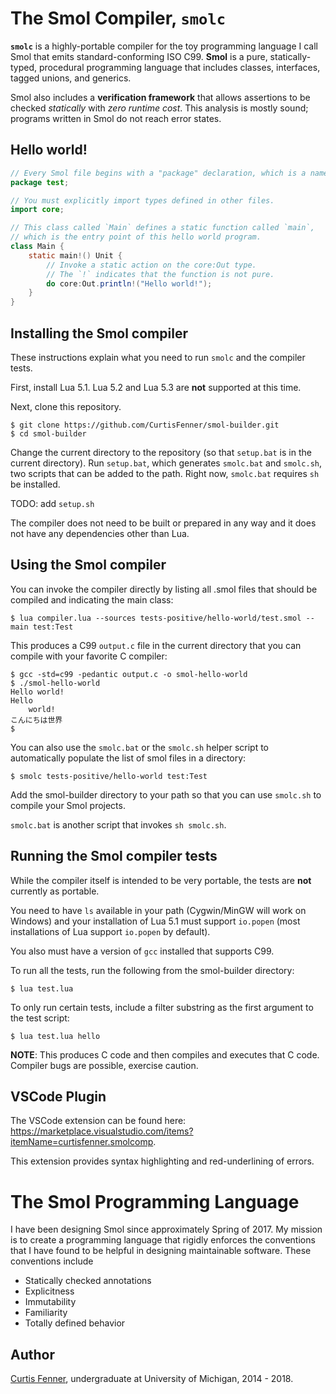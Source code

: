 # The Smol Compiler, `smolc`

**`smolc`** is a highly-portable compiler for the toy programming language I call
Smol that emits standard-conforming ISO C99.
**Smol** is a pure, statically-typed, procedural programming language that includes
classes, interfaces, tagged unions, and generics.

Smol also includes a **verification framework** that allows assertions to be
checked *statically* with *zero runtime cost*. This analysis is mostly sound;
programs written in Smol do not reach error states.

## Hello world!

```java
// Every Smol file begins with a "package" declaration, which is a namespace.
package test;

// You must explicitly import types defined in other files.
import core;

// This class called `Main` defines a static function called `main`,
// which is the entry point of this hello world program.
class Main {
	static main!() Unit {
		// Invoke a static action on the core:Out type.
		// The `!` indicates that the function is not pure.
		do core:Out.println!("Hello world!");
	}
}
```

## Installing the Smol compiler

These instructions explain what you need to run `smolc` and the compiler tests.

First, install Lua 5.1. Lua 5.2 and Lua 5.3 are **not** supported at this time.

Next, clone this repository.

```
$ git clone https://github.com/CurtisFenner/smol-builder.git
$ cd smol-builder
```

Change the current directory to the repository (so that `setup.bat` is in the
current directory). Run `setup.bat`, which generates `smolc.bat` and `smolc.sh`,
two scripts that can be added to the path. Right now, `smolc.bat` requires
`sh` be installed.

TODO: add `setup.sh`

The compiler does not need to be built or prepared in any way and it does not
have any dependencies other than Lua.

## Using the Smol compiler

You can invoke the compiler directly by listing all .smol files that should be
compiled and indicating the main class:

```
$ lua compiler.lua --sources tests-positive/hello-world/test.smol --main test:Test
```

This produces a C99 `output.c` file in the current directory that you can
compile with your favorite C compiler:

```
$ gcc -std=c99 -pedantic output.c -o smol-hello-world
$ ./smol-hello-world
Hello world!
Hello
	world!
こんにちは世界
$
```

You can also use the `smolc.bat` or the `smolc.sh` helper script to
automatically populate the list of smol files in a directory:

```
$ smolc tests-positive/hello-world test:Test
```

Add the smol-builder directory to your path so that you can use `smolc.sh` to
compile your Smol projects.

`smolc.bat` is another script that invokes `sh smolc.sh`.

## Running the Smol compiler tests

While the compiler itself is intended to be very portable, the tests are **not**
currently as portable.

You need to have `ls` available in your path (Cygwin/MinGW will work on Windows)
and your installation of Lua 5.1 must support `io.popen`
(most installations of Lua support `io.popen` by default).

You also must have a version of `gcc` installed that supports C99.

To run all the tests, run the following from the smol-builder directory:

```
$ lua test.lua
```

To only run certain tests, include a filter substring as the first argument to
the test script:

```
$ lua test.lua hello
```

**NOTE**: This produces C code and then compiles and executes that C code.
Compiler bugs are possible, exercise caution.

## VSCode Plugin

The VSCode extension can be found here: https://marketplace.visualstudio.com/items?itemName=curtisfenner.smolcomp.

This extension provides syntax highlighting and red-underlining of errors.

# The Smol Programming Language

I have been designing Smol since approximately Spring of 2017.
My mission is to create a programming language that rigidly enforces the
conventions that I have found to be helpful
in designing maintainable software. These conventions include
* Statically checked annotations
* Explicitness
* Immutability
* Familiarity
* Totally defined behavior

## Author

[Curtis Fenner](http://curtisfenner.com),
undergraduate at University of Michigan, 2014 - 2018.
